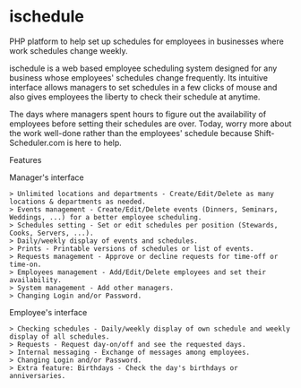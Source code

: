 # ischedule
PHP platform to help set up schedules for employees in businesses where work schedules change weekly.

ischedule is a web based employee scheduling system designed for any business whose employees' schedules change frequently. Its intuitive interface allows managers to set schedules in a few clicks of mouse and also gives employees the liberty to check their schedule at anytime.

The days where managers spent hours to figure out the availability of employees before setting their schedules are over. Today, worry more about the work well-done rather than the employees' schedule because Shift-Scheduler.com is here to help.



Features 

Manager's interface

    > Unlimited locations and departments - Create/Edit/Delete as many locations & departments as needed.
    > Events management - Create/Edit/Delete events (Dinners, Seminars, Weddings, ...) for a better employee scheduling.
    > Schedules setting - Set or edit schedules per position (Stewards, Cooks, Servers, ...).
    > Daily/weekly display of events and schedules.
    > Prints - Printable versions of schedules or list of events.
    > Requests management - Approve or decline requests for time-off or time-on.
    > Employees management - Add/Edit/Delete employees and set their availability.
    > System management - Add other managers.
    > Changing Login and/or Password.


Employee's interface

    > Checking schedules - Daily/weekly display of own schedule and weekly display of all schedules.
    > Requests - Request day-on/off and see the requested days.
    > Internal messaging - Exchange of messages among employees.
    > Changing Login and/or Password.
    > Extra feature: Birthdays - Check the day's birthdays or anniversaries.

